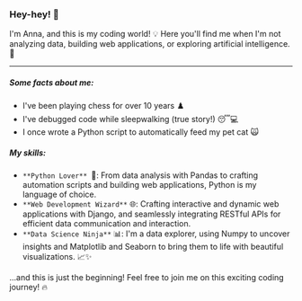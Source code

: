 ### Hey-hey! 🚀 
I'm Anna, and this is my coding world! 💡 Here you'll find me when I'm not analyzing data, building web applications, or exploring artificial intelligence.🤖

----

##### Some facts about me:
- I've been playing chess for over 10 years ♟️
- I've debugged code while sleepwalking (true story!) 😴💻
- I once wrote a Python script to automatically feed my pet cat 🙀

##### My skills:

- `**Python Lover** `🐍: From data analysis with Pandas to crafting automation scripts and building web applications, Python is my language of choice.
- `**Web Development Wizard**` 🌐: Crafting interactive and dynamic web applications with Django, and seamlessly integrating RESTful APIs for efficient data communication and interaction.
- `**Data Science Ninja**` 📊: I'm a data explorer, using Numpy to uncover insights and Matplotlib and Seaborn to bring them to life with beautiful visualizations. 📈✨

...and this is just the beginning! Feel free to join me on this exciting coding journey! 🔥

